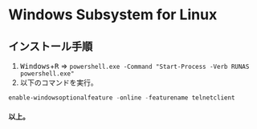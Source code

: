# Windows Subsystem for Linux

## インストール手順

1. <kbd>Windows</kbd>+<kbd>R</kbd> => ```powershell.exe -Command "Start-Process -Verb RUNAS powershell.exe"```
1. 以下のコマンドを実行。
```PowerShell
enable-windowsoptionalfeature -online -featurename telnetclient
```
#### 以上。

